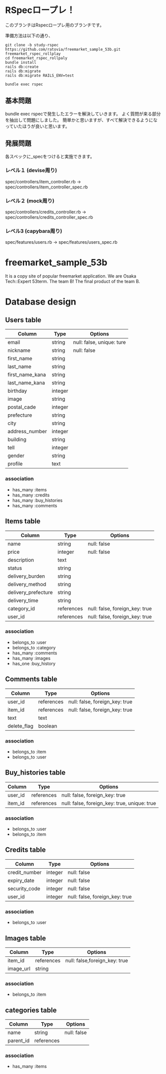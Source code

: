 # RSpecロープレ！

このブランチはRspecロープレ用のブランチです。

準備方法は以下の通り、

```
git clone -b study-rspec https://github.com/ratovia/freemarket_sample_53b.git freemarket_rspec_rollplay
cd freemarket_rspec_rollpaly
bundle install
rails db:create
rails db:migrate
rails db:migrate RAILS_ENV=test

bundle exec rspec
```

## 基本問題
bundle exec rspecで発生したエラーを解決していきます。
よく質問が来る部分を抽出して問題にしました。
簡単かと思いますが、すべて解決できるようになっていたほうが良いと思います。

## 発展問題
各スペックに_specをつけると実施できます。
### レベル１ (devise周り)
spec/controllers/item_controller.rb → spec/controllers/item_controller_spec.rb
### レベル２ (mock周り)
spec/controllers/credits_controller.rb → spec/controllers/credits_controller_spec.rb
### レベル3  (capybara周り)
spec/features/users.rb → spec/features/users_spec.rb

# freemarket_sample_53b
It is a copy site of popular freemarket application.
We are Osaka Tech::Expert 53term. The team B!
The final product of the team B.

# Database design

## Users table
|Column|Type|Options|
|------|----|-------|
|email|string|null: false, unique: ture|
|nickname|string|null: false|
|first_name|string|
|last_name|string|
|first_name_kana|string|
|last_name_kana|string|
|birthday|integer|
|image|string|
|postal_cade|integer|
|prefecture|string|
|city|string|
|address_number|integer|
|building|string|
|tell|integer|
|gender|string|
|profile|text|

### association

- has_many :items
- has_many :credits
- has_many :buy_histories
- has_many :comments

## Items table
|Column|Type|Options|
|------|----|-------|
|name|string|null: false|
|price|integer|null: false|
|description|text|
|status|string|
|delivery_burden|string|
|delivery_method|string|
|delivery_prefecture|string|
|delivery_time|string|
|category_id|references|null: false, foreign_key: true|
|user_id|references|null: false, foreign_key: true|

### association
- belongs_to :user
- belongs_to :category
- has_many :comments
- has_many :images
- has_one :buy_history


## Comments table
|Column|Type|Options|
|------|----|-------|
|user_id|references|null: false, foreign_key: true|
|item_id|references|null: false, foreign_key: true|
|text|text|
|delete_flag|boolean|

### association
- belongs_to :item
- belongs_to :user

## Buy_histories table
|Column|Type|Options|
|------|----|-------|
|user_id|references|null: false, foreign_key: true|
|item_id|references|null: false, foreign_key: true, unique: true|

### association
- belongs_to :user
- belongs_to :item

## Credits table
|Column|Type|Options|
|------|----|-------|
|credit_number|integer|null: false|
|expiry_date|integer|null: false|
|security_code|integer|null: false|
|user_id|integer|null: false, foreign_key: true|

### association
- belongs_to :user


## Images table  
|Column|Type|Options|
|------|----|-------|
|item_id|references|null: false,foreign_key: true|
|image_url|string|

### association
- belongs_to :item

## categories table
|Column|Type|Options|
|------|----|-------|
|name|string|null: false|
|parent_id|references|

### association
- has_many :items
